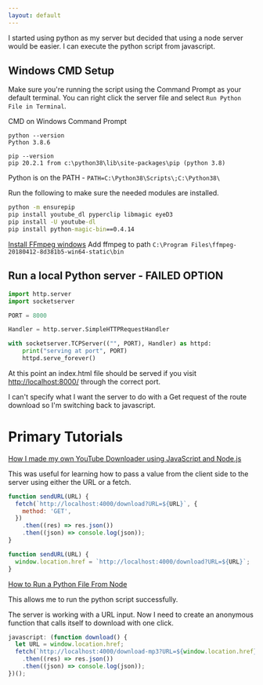 ```yaml
---
layout: default
---
```


I started using python as my server but decided that using a node server would be easier. I can execute the python script from javascript.

## Windows CMD Setup

Make sure you're running the script using the Command Prompt as your default terminal. You can right click the server file and select `Run Python File in Terminal`.

CMD on Windows Command Prompt

```
python --version
Python 3.8.6

pip --version
pip 20.2.1 from c:\python38\lib\site-packages\pip (python 3.8)
```

Python is on the PATH - `PATH=C:\Python38\Scripts\;C:\Python38\`

Run the following to make sure the needed modules are installed.

```cmd
python -m ensurepip
pip install youtube_dl pyperclip libmagic eyeD3
pip install -U youtube-dl
pip install python-magic-bin==0.4.14
```

[Install FFmpeg windows](https://github.com/adaptlearning/adapt_authoring/wiki/Installing-FFmpeg)
Add ffmpeg to path `C:\Program Files\ffmpeg-20180412-8d381b5-win64-static\bin`

## Run a local Python server - FAILED OPTION

```python
import http.server
import socketserver

PORT = 8000

Handler = http.server.SimpleHTTPRequestHandler

with socketserver.TCPServer(("", PORT), Handler) as httpd:
    print("serving at port", PORT)
    httpd.serve_forever()
```

At this point an index.html file should be served if you visit [http://localhost:8000/](http://localhost:8000/) through the correct port.

I can't specify what I want the server to do with a Get request of the route download so I'm switching back to javascript.

# Primary Tutorials

[How I made my own YouTube Downloader using JavaScript and Node.js](https://blog.usejournal.com/how-i-made-my-own-youtube-downloader-using-javascript-and-node-js-160b172f6e10)

This was useful for learning how to pass a value from the client side to the server using either the URL or a fetch.

```js
function sendURL(URL) {
  fetch(`http://localhost:4000/download?URL=${URL}`, {
    method: 'GET',
  })
    .then((res) => res.json())
    .then((json) => console.log(json));
}

function sendURL(URL) {
  window.location.href = `http://localhost:4000/download?URL=${URL}`;
}
```

[How to Run a Python File From Node](https://medium.com/swlh/run-python-script-from-node-js-and-send-data-to-browser-15677fcf199f)

This allows me to run the python script successfully.

The server is working with a URL input. Now I need to create an anonymous function that calls itself to download with one click.

```js
javascript: (function download() {
  let URL = window.location.href;
  fetch(`http://localhost:4000/download-mp3?URL=${window.location.href}`, { method: 'GET' })
    .then((res) => res.json())
    .then((json) => console.log(json));
})();
```
